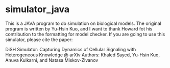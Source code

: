 # simulator_java
This is a JAVA program to do simulation on biological models. The original program is written by Yu-Hsin Kuo, and I want to thank Howard fot his contribution to the formatting for model checker. If you are going to use this simulator, please cite the paper:

DiSH Simulator: Capturing Dynamics of Cellular Signaling with Heterogeneous Knowledge @ arXiv
Authors: Khaled Sayed, Yu-Hsin Kuo, Anuva Kulkarni, and Natasa Miskov-Zivanov
